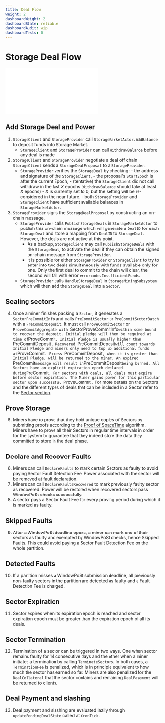 ```yaml
---
title: Deal Flow
weight: 2
dashboardWeight: 2
dashboardState: reliable
dashboardAudit: wip
dashboardTests: 0
---
```


# Storage Deal Flow

![Deal Flow Sequence Diagram](diagrams/deal-flow.mmd)

## Add Storage Deal and Power

1. `StorageClient` and `StorageProvider` call `StorageMarketActor.AddBalance` to deposit funds into Storage Market.
   - `StorageClient` and `StorageProvider` can call `WithdrawBalance` before any deal is made.
2. `StorageClient` and `StorageProvider` negotiate a deal off chain. `StorageClient` sends a `StorageDealProposal` to a `StorageProvider`.
   - `StorageProvider` verifies the `StorageDeal` by checking: - the address and signature of the `StorageClient`, - the proposal's `StartEpoch` is after the current Epoch, - (tentative) the `StorageClient` did not call withdraw in the last _X_ epochs (`WithdrawBalance` should take at least _X_ epochs) - _X_ is currently set to 0, but the setting will be re-considered in the near future. - both `StorageProvider` and `StorageClient` have sufficient available balances in `StorageMarketActor`.
3. `StorageProvider` signs the `StorageDealProposal` by constructing an on-chain message.
   - `StorageProvider` calls `PublishStorageDeals` in `StorageMarketActor` to publish this on-chain message which will generate a `DealID` for each `StorageDeal` and store a mapping from `DealID` to `StorageDeal`. However, the deals are not active at this point.
     - As a backup, `StorageClient` may call `PublishStorageDeals` with the `StorageDeal`, to activate the deal if they can obtain the signed on-chain message from `StorageProvider`.
     - It is possible for either `StorageProvider` or `StorageClient` to try to enter into two deals simultaneously with funds available only for one. Only the first deal to commit to the chain will clear, the second will fail with error `errorcode.InsufficientFunds`.
   - `StorageProvider` calls `HandleStorageDeal` in `StorageMiningSubsystem` which will then add the `StorageDeal` into a `Sector`.

## Sealing sectors

4. Once a miner finishes packing a `Sector`, it generates a `SectorPreCommitInfo` and calls `PreCommitSector` or `PreCommitSectorBatch` with a `PreCommitDeposit`. It must call `ProveCommitSector` or `ProveCommitAggregate with `SectorProveCommitInfo`within some bound to recover the deposit. Initial pledge will then be required at time of`ProveCommit`. Initial Pledge is usually higher than `PreCommitDeposit`. Recovered `PreCommitDeposit`will count towards Initial Pledge and miners only need to top up additional funds at`ProveCommit`. Excess `PreCommitDeposit`, when it is greater than Initial Pledge, will be returned to the miner. An expired `PreCommit`message will result in`PreCommitDeposit`being burned. All Sectors have an explicit expiration epoch declared during`PreCommit`. For sectors with deals, all deals must expire before sector expiration. The Miner gains power for this particular sector upon successful `ProveCommit`. For more details on the Sectors and the different types of deals that can be included in a Sector refer to the [Sector section](filecoin_mining#sector).

## Prove Storage

5. Miners have to prove that they hold unique copies of Sectors by submitting proofs according to the [Proof of SpaceTime](post) algorithm. Miners have to prove all their Sectors in regular time intervals in order for the system to guarantee that they indeed store the data they committed to store in the deal phase.

## Declare and Recover Faults

6. Miners can call `DeclareFaults` to mark certain Sectors as faulty to avoid paying Sector Fault Detection Fee. Power associated with the sector will be removed at fault declaration.
7. Miners can call `DeclareFaultsRecovered` to mark previously faulty sector as recovered. Power will be restored when recovered sectors pass WindowPoSt checks successfully.
8. A sector pays a Sector Fault Fee for every proving period during which it is marked as faulty.

## Skipped Faults

9. After a WindowPoSt deadline opens, a miner can mark one of their sectors as faulty and exempted by WindowPoSt checks, hence Skipped Faults. This could avoid paying a Sector Fault Detection Fee on the whole partition.

## Detected Faults

10. If a partition misses a WindowPoSt submission deadline, all previously non-faulty sectors in the partition are detected as faulty and a Fault Detection Fee is charged.

## Sector Expiration

11. Sector expires when its expiration epoch is reached and sector expiration epoch must be greater than the expiration epoch of all its deals.

## Sector Termination

12. Termination of a sector can be triggered in two ways. One when sector remains faulty for 14 consecutive days and the other when a miner initiates a termination by calling `TerminateSectors`. In both cases, a `TerminationFee` is penalized, which is in principle equivalent to how much the sector has earned so far. Miners are also penalized for the `DealCollateral` that the sector contains and remaining `DealPayement` will be returned to clients.

## Deal Payment and slashing

13. Deal payment and slashing are evaluated lazily through `updatePendingDealState` called at `CronTick`.
